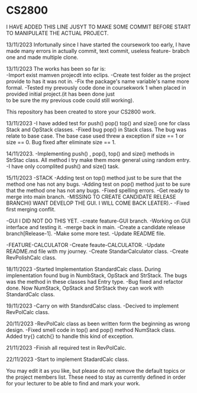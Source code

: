 # CS2800

I HAVE ADDED THIS LINE JUSYT TO MAKE SOME COMMIT BEFORE START TO MANIPULATE THE ACTUAL PROJECT.


13/11/2023
Infortunally since I have started the coursework too early, I have made many errors in actually commit, text commit, useless feature- brabch one and made multiple clone. 


13/11/2023
The works has been so far is:  
    -Import exist mamven projecdt into eclips.
    -Create test folder as the project provide to has it was not in.
    -Fix the  package's name variable's name more formal.
    -Tested my prevously code done in coursekwork 1 when placed in provided initial project.(it has been done just  
     to be sure the my previous code could still working).  

This repository has been created to store your CS2800 work.

13/11/2023
-I have added test for push() pop() top() and size() one for class Stack and OpStack  classes.
-Fixed bug pop() in Stack class. The bug was relate to base case. The base case used threw a exception if size == 1 or size == 0.
Bug fixed after eliminate size == 1. 


14/11/2023.
-Implementing push() , pop(), top() and size() methods in StrStac class. All method i try make them more general using random entry.
-I have only ccomplited push() and size() task.


15/11/2023
-STACK
    -Adding test on top() method just to be sure that the method one has not any bugs.
    -Adding test on pop() method just to be sure that the method one has not any bugs. 
    -Fixed spelling errors.
    -Get ready to merge into main branch.
    -MISSING TO CREATE CANDIDATE RELEASE BRANCH(I WANT DEVELOP THE GUI. I WILL COME BACK LEATER).-
    -Fixed first merging conflit.

-GUI
    I DID NOT DO THIS YET.
    -create feature-GUI branch.
    -Working on GUI interface and testing it.
    -merge back in main.
    -Create a candidate release branch[Release-1].
    -Make some more test.
    -Update README file.

-FEATURE-CALCULATOR
    -Create feaute-CALCULATOR.
    -Update README.md file with my journey.
    -Create StandarCalculator class.
    -Create RevPolishCalc class.


18/11/2023
    -Started Implementation StandardCalc class. During implenentation found bug in NumbStack, OpStack and StrStack. The bugs was the   method in these classes had Entry type. 
    -Bug fixed and refactor done. Now NumStack, OpStack and StrStack they can work with StandardCalc class. 

19/11/2023
    -Carry on with StandsrdCalsc class.
    -Decived to implement RevPolCalc class.

20/11/2023
    -RevPolCalc class as been written form the beginning as
     wrong design. 
    -Fixed smell code in top() and pop() method NumStack class. Added try{} catch{} to handle this kind of  exception. 

21/11/2023
    -Finish all required test in RevPolCalc.

22/11/2023
    -Start to implement StadardCalc class. 

You may edit it as you like, but please do not remove the default topics or the project members list. These need to stay as currently defined in order for your lecturer to be able to find and mark your work.

